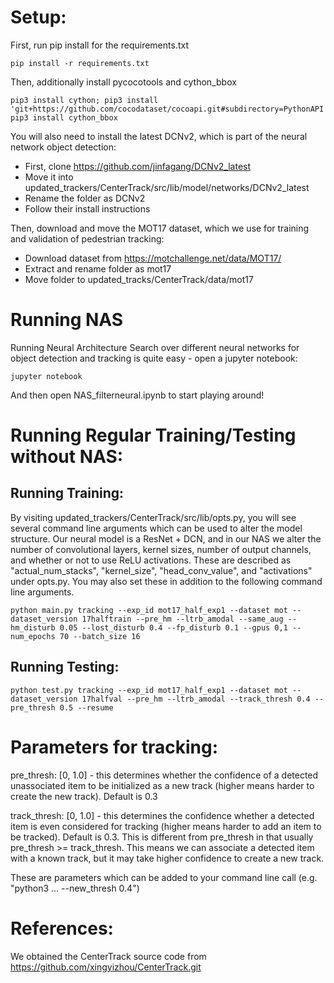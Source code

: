 

# Setup:

First, run pip install for the requirements.txt
```
pip install -r requirements.txt
```
Then, additionally install pycocotools and cython_bbox
```
pip3 install cython; pip3 install 'git+https://github.com/cocodataset/cocoapi.git#subdirectory=PythonAPI'
pip3 install cython_bbox
```

You will also need to install the latest DCNv2, which is part of the neural network object detection:
- First, clone https://github.com/jinfagang/DCNv2_latest
- Move it into updated_trackers/CenterTrack/src/lib/model/networks/DCNv2_latest
- Rename the folder as DCNv2
- Follow their install instructions

Then, download and move the MOT17 dataset, which we use for training and validation of pedestrian tracking:
- Download dataset from https://motchallenge.net/data/MOT17/
- Extract and rename folder as mot17
- Move folder to updated_tracks/CenterTrack/data/mot17

# Running NAS

Running Neural Architecture Search over different neural networks for object detection and tracking is quite easy - open a jupyter notebook:
```
jupyter notebook
```
And then open NAS_filterneural.ipynb to start playing around!


# Running Regular Training/Testing without NAS:


## Running Training:

By visiting updated_trackers/CenterTrack/src/lib/opts.py, you will see several command line arguments which can be used to alter the model structure.  Our neural model is a ResNet + DCN, and in our NAS we alter the number of convolutional layers, kernel sizes, number of output channels, and whether or not to use ReLU activations.  These are described as "actual_num_stacks", "kernel_size", "head_conv_value", and "activations" under opts.py.  You may also set these in addition to the following command line arguments.  

```
python main.py tracking --exp_id mot17_half_exp1 --dataset mot --dataset_version 17halftrain --pre_hm --ltrb_amodal --same_aug --hm_disturb 0.05 --lost_disturb 0.4 --fp_disturb 0.1 --gpus 0,1 --num_epochs 70 --batch_size 16
```


## Running Testing:
```
python test.py tracking --exp_id mot17_half_exp1 --dataset mot --dataset_version 17halfval --pre_hm --ltrb_amodal --track_thresh 0.4 --pre_thresh 0.5 --resume
```


# Parameters for tracking:
pre_thresh:  [0, 1.0] - this determines whether the confidence of a detected unassociated item to be initialized as a new track (higher means harder to create the new track).  Default is 0.3

track_thresh: [0, 1.0] - this determines the confidence whether a detected item is even considered
for tracking (higher means harder to add an item to be tracked).  Default is 0.3.  This is different from pre_thresh in that usually pre_thresh >= track_thresh.  This means we can associate a detected item with a known track, but it may take higher confidence to create a new track.

These are parameters which can be added to your command line call (e.g. "python3 ... --new_thresh 0.4")



# References:

We obtained the CenterTrack source code from https://github.com/xingyizhou/CenterTrack.git
